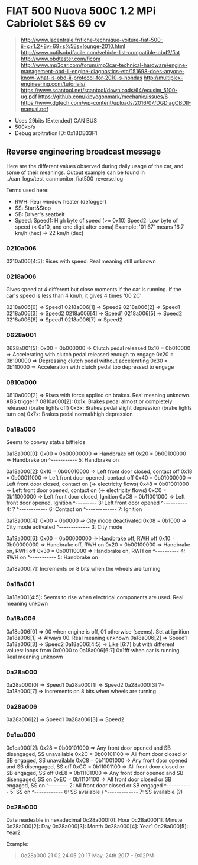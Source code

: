 FIAT 500 Nuova 500C 1.2 MPi Cabriolet S&S 69 cv
===============================================

> http://www.lacentrale.fr/fiche-technique-voiture-fiat-500-ii+c+1.2+8v+69+s%5Es+lounge-2010.html
> http://www.outilsobdfacile.com/vehicle-list-compatible-obd2/fiat
> http://www.obdtester.com/ficom
> http://www.mp3car.com/forum/mp3car-technical-hardware/engine-management-obd-ii-engine-diagnostics-etc/151698-does-anyone-know-what-is-obd-ii-protocol-for-2010-s-hondas
> http://multiplex-engineering.com/tutorials/
> https://www.scantool.net/scantool/downloads/64/ecusim_5100-ug.pdf
> https://github.com/kipyegonmark/mechanic/issues/6
> https://www.dgtech.com/wp-content/uploads/2016/07/DGDiagOBDII-manual.pdf


- Uses 29bits (Extended) CAN BUS
- 500kb/s
- Debug arbitration ID: 0x18DB33F1

## Reverse engineering broadcast message

Here are the different values observed during daily usage of the car, and some
of their meanings. Output example can be found in
../can_logs/test_canmonitor_fiat500_reverse.log

Terms used here:
  - RWH: Rear window heater (defogger)
  - SS: Start&Stop
  - SB: Driver's seatbelt
  - Speed:
    Speed1: High byte of speed (>= 0x10)
    Speed2: Low byte of speed (< 0x10, and one digit after coma)
    Example: '01 67' means 16,7 km/h (hex) => 22 km/h (dec)

### 0210a006
0210a006[4:5]: Rises with speed. Real meaning still unknown

### 0218a006
Gives speed at 4 different but close moments if the car is running. If the
car's speed is less than 4 km/h, it gives 4 times '00 2C'

0218a006[0] => Speed1
0218a006[1] => Speed2
0218a006[2] => Speed1
0218a006[3] => Speed2
0218a006[4] => Speed1
0218a006[5] => Speed2
0218a006[6] => Speed1
0218a006[7] => Speed2

### 0628a001
0628a001[5]:
  0x00 = 0b000000 => Clutch pedal released
  0x10 = 0b010000 => Accelerating with clutch pedal released enough to engage
  0x20 = 0b100000 => Depressing clutch pedal without accelerating
  0x30 = 0b110000 => Acceleration with clutch pedal too depressed to engage


### 0810a000
0810a000[2] => Rises with force applied on brakes. Real meaning unknown. ABS
               trigger ?
0810a000[2]:
  0x1x: Brakes pedal almost or completely released (brake lights off)
  0x3x: Brakes pedal slight depression (brake lights turn on)
  0x7x: Brakes pedal normal/high depression

### 0a18a000
Seems to convey status bitfields

0a18a000[0]:
  0x00 = 0b00000000 => Handbrake off
  0x20 = 0b00100000 => Handbrake on
             ^----------- 5: Handbrake on

0a18a000[2]:
  0x10 = 0b00010000 => Left front door closed, contact off
  0x18 = 0b00011000 => Left front door opened, contact off
  0x40 = 0b01000000 => Left front door closed, contact on (=> electricity flows)
  0x48 = 0b01001000 => Left front door opened, contact on (=> electricity flows)
  0xC0 = 0b11000000 => Left front door closed, Ignition
  0xC8 = 0b11001000 => Left front door opened, Ignition
               ^--------- 3: Left front door opened
              ^---------- 4: ?
            ^------------ 6: Contact on
           ^------------- 7: Ignition

0a18a000[4]:
  0x00 = 0b0000 => City mode deactivated
  0x08 = 0b1000 => City mode activated
           ^------------- 3: City mode

0a18a000[6]:
  0x00 = 0b00000000 => Handbrake off, RWH off
  0x10 = 0b00000000 => Handbrake off, RWH on
  0x20 = 0b00100000 => Handbrake on, RWH off
  0x30 = 0b00110000 => Handbrake on, RWH on
              ^---------- 4: RWH on
             ^----------- 5: Handbrake on

0a18a000[7]:
  Increments on 8 bits when the wheels are turning

### 0a18a001
0a18a001[4:5]: Seems to rise when electrical components are used. Real meaning
unkown

### 0a18a006
0a18a006[0] => 00 when engine is off, 01 otherwise (seems). Set at ignition
0a18a006[1] => Always 00. Real meaning unknown
0a18a006[2] => Speed1
0a18a006[3] => Speed2
0a18a006[4:5] => Like [6:7] but with different values: loops from 0x0000 to
0a18a006[6:7]    0x1fff when car is running. Real meaning unknown

### 0a28a000
0a28a000[0] => Speed1
0a28a000[1] => Speed2
0a28a000[3] ?= 0a18a000[7] => Increments on 8 bits when wheels are turning

### 0a28a006
0a28a006[2] => Speed1
0a28a006[3] => Speed2

### 0c1ca000
0c1ca000[2]:
  0x28 = 0b00101000 => Any front door opened and SB disengaged, SS unavailable
  0x2C = 0b00101100 => All front door closed or  SB    engaged, SS unavailable
  0xC8 = 0b11001000 => Any front door opened and SB disengaged, SS off
  0xCC = 0b11001100 => All front door closed or  SB    engaged, SS off
  0xE8 = 0b11101000 => Any front door opened and SB disengaged, SS on
  0xEC = 0b11101100 => All front door closed or  SB    engaged, SS on
                ^-------- 2: All front door closed or SB engaged
             ^----------- 5: SS on
            ^------------ 6: SS available   )
           ^------------- 7: SS available (?)


### 0c28a000
Date readeable in hexadecimal
0c28a000[0]: Hour
0c28a000[1]: Minute
0c28a000[2]: Day
0c28a000[3]: Month
0c28a000[4]: Year1
0c28a000[5]: Year2

Example:
> 0c28a000     21 02 24 05 20 17
> May, 24th 2017 - 9:02PM
